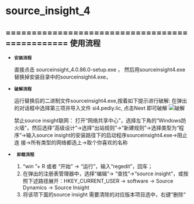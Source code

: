 # source_insight_4
===============================================
使用流程
-------------------
- **`安装流程`**
	
	直接点击 sourceinsight_4.0.86.0-setup.exe ，
	然后用sourceinsight4.exe 替换掉安装目录中的sourceinsight4.exe，

- **`破解流程`**
	
	运行替换后的二进制文件sourceinsight4.exe,按着如下提示进行破解:
	在弹出的对话框中选择第三项并导入文件 si4.pediy.lic, 点击Next 即可破解
	![破解](./image/破解提示图.png)
        
	禁止source insight联网：
	打开“网络共享中心”，选择左下角的“Windows防火墙”，然后选择“高级设计”->选择“出站规则”->“新建规则”->选择类型为“程序”->输入source insight的安装路径下的启动程序sourceinsight4.exe->阻止连         接->所有类型的网络都选上->取个你喜欢的名称
	
- **` 卸载流程`**
	
	1. “win ”+ R  或者  “开始” -> “运行”，输入“regedit”，回车；
	2. 在弹出的注册表管理器中，选择“编辑”-> “查找”->“source insight”，或按照下述路径展开：HKEY_CURRENT_USER -> software -> Source Dynamics -> Source Insight
	3. 将该项下面的source insight 需要清除的对应版本项目选中，右键“删除“
